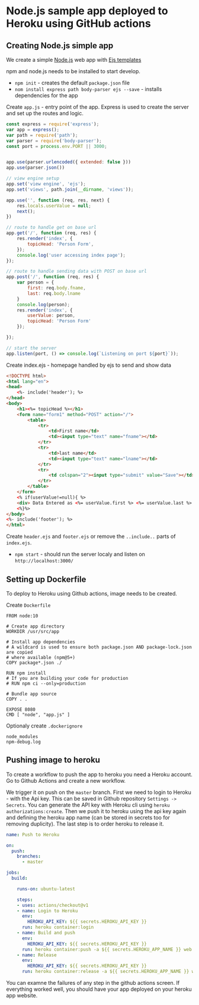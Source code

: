 # Node.js sample app deployed to Heroku using GitHub actions

## Creating Node.js simple app

We create a simple [Node.js](https://nodejs.org/) web app with [Ejs templates](https://ejs.co/)

npm and node.js needs to be installed to start develop.

 - `npm init` - creates the default `package.json` file
 - `nom install express path body-parser ejs --save` - installs dependencies for the app

Create `app.js` - entry point of the app. Express is used to create the server and set up the routes and logic.
```js
const express = require('express');
var app = express();
var path = require('path');
var parser = require('body-parser');
const port = process.env.PORT || 3000;


app.use(parser.urlencoded({ extended: false }))
app.use(parser.json())

// view engine setup
app.set('view engine', 'ejs');
app.set('views', path.join(__dirname, 'views'));

app.use('', function (req, res, next) {
    res.locals.userValue = null;
    next();
})

// route to handle get on base url
app.get('/', function (req, res) {
    res.render('index', {
        topicHead: 'Person Form',
    });
    console.log('user accessing index page');
});

// route to handle sending data with POST on base url
app.post('/', function (req, res) {
    var person = {
        first: req.body.fname,
        last: req.body.lname
    }
    console.log(person);
    res.render('index', {
        userValue: person,
        topicHead: 'Person Form'
    });

});

// start the server
app.listen(port, () => console.log(`Listening on port ${port}`));
```

Create index.ejs - homepage handled by ejs to send and show data
```html
<!DOCTYPE html>
<html lang="en">
<head>
    <%- include('header'); %>
</head>
<body>
    <h1><%= topicHead %></h1>
    <form name="form1" method="POST" action="/">
        <table>
            <tr>
                <td>First name</td>
                <td><input type="text" name="fname"></td>
            </tr>
            <tr>
                <td>last name</td>
                <td><input type="text" name="lname"></td>
            </tr>
            <tr>
                <td colspan="2"><input type="submit" value="Save"></td>
            </tr>
        </table>
    </form>
    <% if(userValue!=null){ %>
    <div> Data Entered as <%= userValue.first %> <%= userValue.last %> </div>
    <%}%> 
</body>
<%- include('footer'); %>
</html>
```
Create `header.ejs` and `footer.ejs` or remove the `..include..` parts of `index.ejs`.
 - `npm start` - should run the server localy and listen on `http://localhost:3000/`

## Setting up Dockerfile
To deploy to Heroku using Github actions, image needs to be created.

Create `Dockerfile`
```docker
FROM node:10

# Create app directory
WORKDIR /usr/src/app

# Install app dependencies
# A wildcard is used to ensure both package.json AND package-lock.json are copied
# where available (npm@5+)
COPY package*.json ./

RUN npm install
# If you are building your code for production
# RUN npm ci --only=production

# Bundle app source
COPY . .

EXPOSE 8080
CMD [ "node", "app.js" ]
```

Optionaly create `.dockerignore`
```
node_modules
npm-debug.log
```

## Pushing image to heroku

To create a workflow to push the app to heroku you need a Heroku account. Go to Github Actions and create a new workflow.

We trigger it on push on the `master` branch. First we need to login to Heroku - with the Api key. This can be saved in Github repository `Settings -> Secrets`. You can generate the API key with Heroku cli using `heroku authorizations:create`. Then we push it to heroku using the api key again and defining the heroku app name (can be stored in secrets too for removing duplicity). The last step is to order heroku to release it.

```yaml
name: Push to Heroku

on:
  push:
    branches:
      - master

jobs:
  build:

    runs-on: ubuntu-latest

    steps:
    - uses: actions/checkout@v1
    - name: Login to Heroku
      env:
        HEROKU_API_KEY: ${{ secrets.HEROKU_API_KEY }}
      run: heroku container:login
    - name: Build and push
      env:
        HEROKU_API_KEY: ${{ secrets.HEROKU_API_KEY }}
      run: heroku container:push -a ${{ secrets.HEROKU_APP_NAME }} web
    - name: Release
      env:
        HEROKU_API_KEY: ${{ secrets.HEROKU_API_KEY }}
      run: heroku container:release -a ${{ secrets.HEROKU_APP_NAME }} web
```
You can examne the failures of any step in the github actions screen. If everything worked well, you should have your app deployed on your heroku app website.